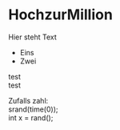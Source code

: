 # HochzurMillion

Hier steht Text

* Eins
* Zwei

test <br>
test


Zufalls zahl:<br>
srand(time(0));<br>
int x = rand();
